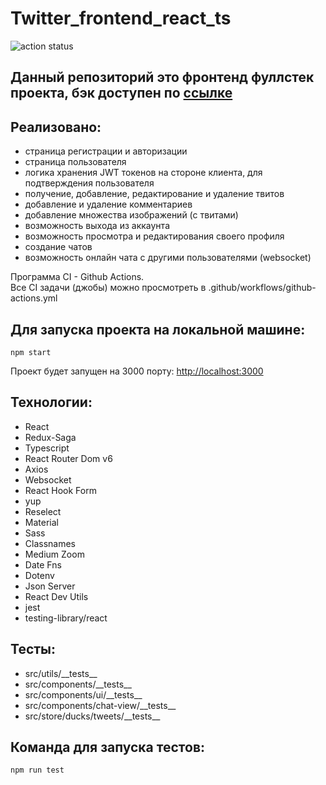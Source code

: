 # Twitter_frontend_react_ts
![action status](https://github.com/Aizzzen/twitter_frontend_react_ts/actions/workflows/github-actions.yml/badge.svg)

## Данный репозиторий это фронтенд фуллстек проекта, бэк доступен по <a href="https://github.com/Aizzzen/twitter_backend_django">ссылке</a>

## Реализовано:
- страница регистрации и авторизации
- страница пользователя
- логика хранения JWT токенов на стороне клиента, для подтверждения пользователя
- получение, добавление, редактирование и удаление твитов
- добавление и удаление комментариев
- добавление множества изображений (с твитами)
- возможность выхода из аккаунта
- возможность просмотра и редактирования своего профиля
- создание чатов
- возможность онлайн чата с другими пользователями (websocket)

Программа CI - Github Actions. </br>
Все CI задачи (джобы) можно просмотреть в .github/workflows/github-actions.yml </br>

## Для запуска проекта на локальной машине:
    npm start


Проект будет запущен на 3000 порту: [http://localhost:3000](http://localhost:3000)

## Технологии:
- React
- Redux-Saga
- Typescript
- React Router Dom v6
- Axios
- Websocket
- React Hook Form
- yup
- Reselect
- Material
- Sass
- Classnames
- Medium Zoom
- Date Fns
- Dotenv
- Json Server
- React Dev Utils
- jest
- testing-library/react


## Тесты:
- src/utils/\_\_tests__
- src/components/\_\_tests__
- src/components/ui/\_\_tests__
- src/components/chat-view/\_\_tests__
- src/store/ducks/tweets/\_\_tests__
## Команда для запуска тестов:
    npm run test
